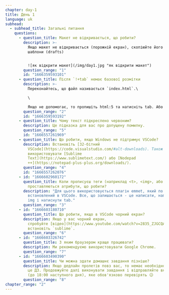 ```yaml
---
chapter: day-1
title: День 1
language: uk
subhead:
  - subhead_title: Загальні питання
    questions:
      - question_title: Макет не відкривається, що робити?
        description: >-
          Якщо макет не відкривається (порожній екран), скопіюйте його собі в
          шаблони (drafts)


          ![як відкрити макет](/img/day1.jpg "як відкрити макет")
        question_range: "1"
        id: "1666359593101"
      - question_title: П﻿ісля `!+tab` немає базової розмітки
        description: >-
          Переконайтесь, що файл називається `index.html`.\

          \

          Якщо не допомогає, то пропишіть html:5 та натисніть tab. Або пропишіть просто html і з випадаючого списку оберіть html:5 (у редакторі коду у файлі `index.html).`
        question_range: "2"
        id: "1666359593192"
      - question_title: Ч﻿ому текст підкреслено червоним?
        description: Це підказка для вас про допущену помилку.
        question_range: "5"
        id: "1666557261969"
      - question_title: Щ﻿о робити, якщо Windows не підтримує VSCode?
        description: Встановіть [32-бітний
          VSCode](https://code.visualstudio.com/#alt-downloads). Також можна
          використовувати [Sublime
          Text](https://www.sublimetext.com/) або [Nodepad
          ++](https://notepad-plus-plus.org/downloads/).
        question_range: "4"
        id: "1666557262076"
      - id: "1666602960172"
        question_title: Коли прописуєш теги (наприклад <﻿t>, <img>, або <link>) не
          проставляються атрибути, що робити?
        description: "Для цього використовується плагін emmet, який по дефолту вже
          встановлений в VSCode. Все, що залишається - це написати, наприклад:
          img і натиснути tab."
        question_range: "3"
      - id: "1666603180710"
        question_title: Щ﻿о робити, якщо в VSCode чорний екран?
        description: Якщо у вас чорний екран,
          спробуйте [відео](https://www.youtube.com/watch?v=2835_ZJGCQA) або
          встановіть `sublime`.
        question_range: "6"
      - id: "1666603326742"
        question_title: З﻿ яким браузером краще працювати?
        description: Ми рекомендуємо використовувати Google Chrome.
        question_range: "7"
      - id: "1666603490390"
        question_title: Ч﻿и можна здати домашнє завдання пізніше?
        description: Якщо дедлайн пролетів повз вас, то немає необхідності відправляти
          це ДЗ. Продовжуйте далі виконувати завдання і відправляйте вже нове ДЗ
          (до 18:00 наступного дня), яке обов'язково перевірять 😉
        question_range: "8"
chapter_range: "2"
---
```

